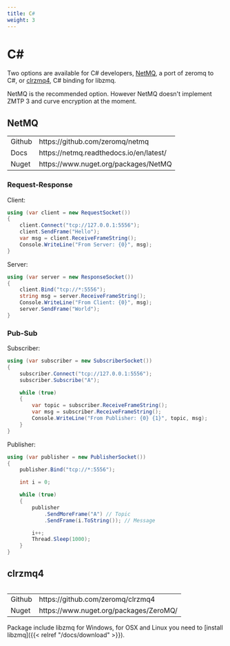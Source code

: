 ```yaml
---
title: C#
weight: 3
---
```


# C\#

Two options are available for C# developers, [NetMQ](https://github.com/zeromq/netmq), a port of zeromq to C#, or [clrzmq4](https://github.com/zeromq/clrzmq4), C# binding for libzmq.

NetMQ is the recommended option. However NetMQ doesn't implement ZMTP 3 and curve encryption at the moment.

## NetMQ

<table>
<tr><td>Github</td><td>https://github.com/zeromq/netmq</td></tr>
<tr><td>Docs</td><td>https://netmq.readthedocs.io/en/latest/</td></tr>
<tr><td>Nuget</td><td>https://www.nuget.org/packages/NetMQ</td></tr>
<table>

### Request-Response

Client:
```csharp
using (var client = new RequestSocket())
{
    client.Connect("tcp://127.0.0.1:5556");
    client.SendFrame("Hello");
    var msg = client.ReceiveFrameString();
    Console.WriteLine("From Server: {0}", msg);
}
```

Server:
```csharp
using (var server = new ResponseSocket())
{
    client.Bind("tcp://*:5556");
    string msg = server.ReceiveFrameString();
    Console.WriteLine("From Client: {0}", msg);
    server.SendFrame("World");
}
```

### Pub-Sub

Subscriber:
```csharp
using (var subscriber = new SubscriberSocket())
{
    subscriber.Connect("tcp://127.0.0.1:5556");
    subscriber.Subscribe("A");

    while (true)
    {
        var topic = subscriber.ReceiveFrameString();
        var msg = subscriber.ReceiveFrameString();
        Console.WriteLine("From Publisher: {0} {1}", topic, msg);
    }
}
```

Publisher:
```csharp
using (var publisher = new PublisherSocket())
{
    publisher.Bind("tcp://*:5556");

    int i = 0;

    while (true)
    {
        publisher
            .SendMoreFrame("A") // Topic
            .SendFrame(i.ToString()); // Message

        i++;
        Thread.Sleep(1000);
    }
}
```

## clrzmq4

<table>
<tr><td>Github</td><td>https://github.com/zeromq/clrzmq4</td></tr>
<tr><td>Nuget</td><td>https://www.nuget.org/packages/ZeroMQ/</td></tr>
<table>

Package include libzmq for Windows, for OSX and Linux you need to [install libzmq]({{< relref "/docs/download" >}}).

